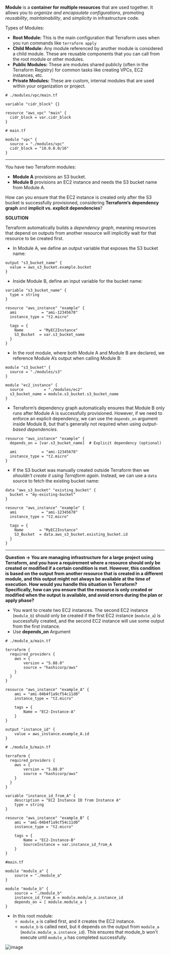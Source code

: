 **Module** is a **container for multiple resources** that are used together. It allows you to *organize and encapsulate configurations*, promoting *reusability*, *maintainability*, and *simplicity* in infrastructure code.

Types of Modules:
- **Root Module:** This is the main configuration that Terraform uses when you run commands like `terraform apply`
- **Child Module:** Any module referenced by another module is considered a child module. These are reusable components that you can call from the root module or other modules.
- **Public Modules:** These are modules shared publicly (often in the Terraform Registry) for common tasks like creating VPCs, EC2 instances, etc.
- **Private Modules:** These are custom, internal modules that are used within your organization or project.

```hcl
# ./modules/vpc/main.tf

variable "cidr_block" {}

resource "aws_vpc" "main" {
  cidr_block = var.cidr_block
}
```

```hcl
# main.tf

module "vpc" {
  source = "./modules/vpc"
  cidr_block = "10.0.0.0/16"
}
```

---

You have two Terraform modules:
- **Module A** provisions an S3 bucket.
- **Module B** provisions an EC2 instance and needs the S3 bucket name from Module A.

How can you ensure that the EC2 instance is created only after the S3 bucket is successfully provisioned, considering **Terraform’s dependency graph** and **implicit vs. explicit dependencies**?

**SOLUTION**

 Terraform automatically builds a *dependency graph*, meaning resources that depend on outputs from another resource will implicitly wait for that resource to be created first.
- In Module A, we define an output variable that exposes the S3 bucket name:
```hcl
output "s3_bucket_name" {
  value = aws_s3_bucket.example.bucket
}
```
- Inside Module B, define an input variable for the bucket name:
```hcl
variable "s3_bucket_name" {
  type = string
}

resource "aws_instance" "example" {
  ami           = "ami-12345678"
  instance_type = "t2.micro"

  tags = {
    Name       = "MyEC2Instance"
    S3_Bucket  = var.s3_bucket_name
  }
}
```
- In the root module, where both Module A and Module B are declared, we reference Module A’s output when calling Module B:
```hcl
module "s3_bucket" {
  source = "./modules/s3"
}

module "ec2_instance" {
  source         = "./modules/ec2"
  s3_bucket_name = module.s3_bucket.s3_bucket_name
}
```
- Terraform’s dependency graph automatically ensures that Module B only runs after Module A is successfully provisioned. However, if we need to enforce an explicit dependency, we can use the `depends_on` argument inside Module B, but that's generally not required when using *output-based dependencies*.
```hcl
resource "aws_instance" "example" {
  depends_on = [var.s3_bucket_name]  # Explicit dependency (optional)

  ami           = "ami-12345678"
  instance_type = "t2.micro"
}
```
- If the S3 bucket was manually created outside Terraform then we *shouldn't create it using Terraform again*. Instead, we can use a `data` source to fetch the existing bucket name:
```hcl
data "aws_s3_bucket" "existing_bucket" {
  bucket = "my-existing-bucket"
}

resource "aws_instance" "example" {
  ami           = "ami-12345678"
  instance_type = "t2.micro"

  tags = {
    Name       = "MyEC2Instance"
    S3_Bucket  = data.aws_s3_bucket.existing_bucket.id
  }
}
```

---

**Question -> You are managing infrastructure for a large project using Terraform, and you have a requirement where a resource should only be created or modified if a certain condition is met. However, this condition is based on the output from another resource that is created in a different module, and this output might not always be available at the time of execution.
How would you handle this situation in Terraform? Specifically, how can you ensure that the resource is only created or modified when the output is available, and avoid errors during the plan or apply phase?**

- You want to create two EC2 instances. The second EC2 instance (`module_b`) should only be created if the first EC2 instance (`module_a`) is successfully created, and the second EC2 instance will use some output from the first instance.
- Use **depends_on** Argument

```hcl
# ./module_a/main.tf

terraform {
  required_providers {
    aws = {
        version = "5.88.0"
        source = "hashicorp/aws"
    }
  }
}

resource "aws_instance" "example_A" {
    ami = "ami-04b4f1a9cf54c11d0"
    instance_type = "t2.micro"

    tags = {
        Name = "EC2-Instance-A"
    }
}

output "instance_id" {
    value = aws_instance.example_A.id
}
```

```hcl
# ./module_b/main.tf

terraform {
  required_providers {
    aws = {
        version = "5.88.0"
        source = "hashicorp/aws"
    }
  }
}

variable "instance_id_from_A" {
    description = "EC2 Instance ID from Instance A"
    type = string
}

resource "aws_instance" "example_B" {
    ami = "ami-04b4f1a9cf54c11d0"
    instance_type = "t2.micro"

    tags = {
        Name = "EC2-Instance-B"
        SourceInstance = var.instance_id_from_A
    }
}
```

```hcl
#main.tf

module "module_a" {
    source = "./module_a"
}

module "module_b" {
    source = "./module_b"
    instance_id_from_A = module.module_a.instance_id
    depends_on = [ module.module_a ]
}
```

- In this root module:
  - `module_a` is called first, and it creates the EC2 instance.
  - `module_b` is called next, but it depends on the output from `module_a` (`module.module_a.instance_id`). This ensures that module_b won't execute until `module_a` has completed successfully.

![image](https://github.com/user-attachments/assets/5c5a8d96-9749-4bb9-8a96-0a9c47eed16b)




